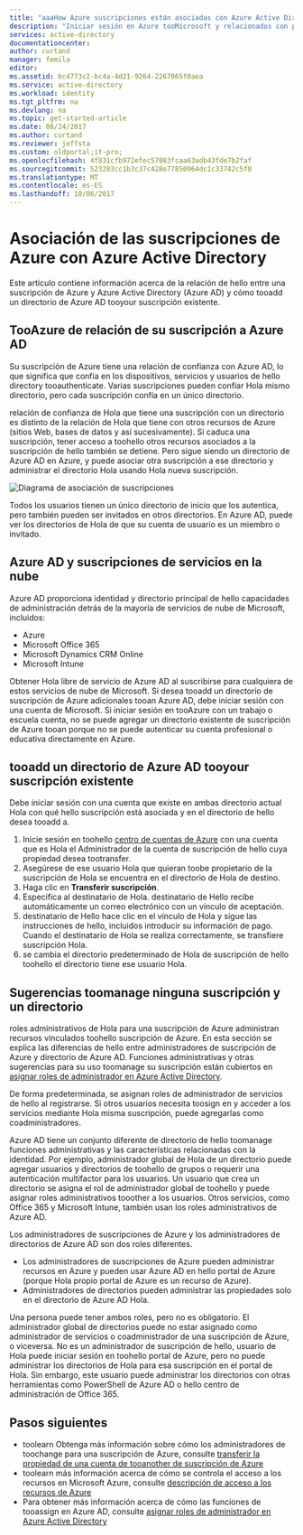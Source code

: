 ```yaml
---
title: "aaaHow Azure suscripciones están asociadas con Azure Active Directory | Documentos de Microsoft"
description: "Iniciar sesión en Azure tooMicrosoft y relacionados con problemas, como la relación de hello entre una suscripción de Azure y Azure Active Directory."
services: active-directory
documentationcenter: 
author: curtand
manager: femila
editor: 
ms.assetid: bc4773c2-bc4a-4d21-9264-2267065f0aea
ms.service: active-directory
ms.workload: identity
ms.tgt_pltfrm: na
ms.devlang: na
ms.topic: get-started-article
ms.date: 08/24/2017
ms.author: curtand
ms.reviewer: jeffsta
ms.custom: oldportal;it-pro;
ms.openlocfilehash: 4f831cfb972efec57083fcaa63adb43fde7b2faf
ms.sourcegitcommit: 523283cc1b3c37c428e77850964dc1c33742c5f0
ms.translationtype: MT
ms.contentlocale: es-ES
ms.lasthandoff: 10/06/2017
---
```

# <a name="how-azure-subscriptions-are-associated-with-azure-active-directory"></a>Asociación de las suscripciones de Azure con Azure Active Directory
Este artículo contiene información acerca de la relación de hello entre una suscripción de Azure y Azure Active Directory (Azure AD) y cómo tooadd un directorio de Azure AD tooyour suscripción existente.

## <a name="your-azure-subscriptions-relationship-tooazure-ad"></a>TooAzure de relación de su suscripción a Azure AD
Su suscripción de Azure tiene una relación de confianza con Azure AD, lo que significa que confía en los dispositivos, servicios y usuarios de hello directory tooauthenticate. Varias suscripciones pueden confiar Hola mismo directorio, pero cada suscripción confía en un único directorio. 

relación de confianza de Hola que tiene una suscripción con un directorio es distinto de la relación de Hola que tiene con otros recursos de Azure (sitios Web, bases de datos y así sucesivamente). Si caduca una suscripción, tener acceso a toohello otros recursos asociados a la suscripción de hello también se detiene. Pero sigue siendo un directorio de Azure AD en Azure, y puede asociar otra suscripción a ese directorio y administrar el directorio Hola usando Hola nueva suscripción.

![Diagrama de asociación de suscripciones](./media/active-directory-how-subscriptions-associated-directory/WAAD_OrgAccountSubscription.png)

Todos los usuarios tienen un único directorio de inicio que los autentica, pero también pueden ser invitados en otros directorios. En Azure AD, puede ver los directorios de Hola de que su cuenta de usuario es un miembro o invitado.

## <a name="azure-ad-and-cloud-service-subscriptions"></a>Azure AD y suscripciones de servicios en la nube
Azure AD proporciona identidad y directorio principal de hello capacidades de administración detrás de la mayoría de servicios de nube de Microsoft, incluidos:

* Azure
* Microsoft Office 365
* Microsoft Dynamics CRM Online
* Microsoft Intune

Obtener Hola libre de servicio de Azure AD al suscribirse para cualquiera de estos servicios de nube de Microsoft. Si desea tooadd un directorio de suscripción de Azure adicionales tooan Azure AD, debe iniciar sesión con una cuenta de Microsoft. Si iniciar sesión en tooAzure con un trabajo o escuela cuenta, no se puede agregar un directorio existente de suscripción de Azure tooan porque no se puede autenticar su cuenta profesional o educativa directamente en Azure. 

## <a name="tooadd-an-existing-subscription-tooyour-azure-ad-directory"></a>tooadd un directorio de Azure AD tooyour suscripción existente
Debe iniciar sesión con una cuenta que existe en ambas directorio actual Hola con qué hello suscripción está asociada y en el directorio de hello desea tooadd a. 

1. Inicie sesión en toohello [centro de cuentas de Azure](https://account.windowsazure.com/Home/Index) con una cuenta que es Hola el Administrador de la cuenta de suscripción de hello cuya propiedad desea tootransfer.
2. Asegúrese de ese usuario Hola que quieran toobe propietario de la suscripción de Hola se encuentra en el directorio de Hola de destino.
3. Haga clic en **Transferir suscripción**.
4. Especifica al destinatario de Hola. destinatario de Hello recibe automáticamente un correo electrónico con un vínculo de aceptación.
5. destinatario de Hello hace clic en el vínculo de Hola y sigue las instrucciones de hello, incluidos introducir su información de pago. Cuando el destinatario de Hola se realiza correctamente, se transfiere suscripción Hola. 
6. se cambia el directorio predeterminado de Hola de suscripción de hello toohello el directorio tiene ese usuario Hola.


## <a name="suggestions-toomanage-both-a-subscription-and-a-directory"></a>Sugerencias toomanage ninguna suscripción y un directorio
roles administrativos de Hola para una suscripción de Azure administran recursos vinculados toohello suscripción de Azure. En esta sección se explica las diferencias de hello entre administradores de suscripción de Azure y directorio de Azure AD. Funciones administrativas y otras sugerencias para su uso toomanage su suscripción están cubiertos en [asignar roles de administrador en Azure Active Directory](active-directory-assign-admin-roles.md).

De forma predeterminada, se asignan roles de administrador de servicios de hello al registrarse. Si otros usuarios necesita toosign en y acceder a los servicios mediante Hola misma suscripción, puede agregarlas como coadministradores. 

Azure AD tiene un conjunto diferente de directorio de hello toomanage funciones administrativas y las características relacionadas con la identidad. Por ejemplo, administrador global de Hola de un directorio puede agregar usuarios y directorios de toohello de grupos o requerir una autenticación multifactor para los usuarios. Un usuario que crea un directorio se asigna el rol de administrador global de toohello y puede asignar roles administrativos tooother a los usuarios. Otros servicios, como Office 365 y Microsoft Intune, también usan los roles administrativos de Azure AD. 

Los administradores de suscripciones de Azure y los administradores de directorios de Azure AD son dos roles diferentes. 
* Los administradores de suscripciones de Azure pueden administrar recursos en Azure y pueden usar Azure AD en hello portal de Azure (porque Hola propio portal de Azure es un recurso de Azure). 
* Administradores de directorios pueden administrar las propiedades solo en el directorio de Azure AD Hola.

Una persona puede tener ambos roles, pero no es obligatorio. El administrador global de directorios puede no estar asignado como administrador de servicios o coadministrador de una suscripción de Azure, o viceversa. No es un administrador de suscripción de hello, usuario de Hola puede iniciar sesión en toohello portal de Azure, pero no puede administrar los directorios de Hola para esa suscripción en el portal de Hola. Sin embargo, este usuario puede administrar los directorios con otras herramientas como PowerShell de Azure AD o hello centro de administración de Office 365.

## <a name="next-steps"></a>Pasos siguientes
* toolearn Obtenga más información sobre cómo los administradores de toochange para una suscripción de Azure, consulte [transferir la propiedad de una cuenta de tooanother de suscripción de Azure](../billing/billing-subscription-transfer.md)
* toolearn más información acerca de cómo se controla el acceso a los recursos en Microsoft Azure, consulte [descripción de acceso a los recursos de Azure](active-directory-understanding-resource-access.md)
* Para obtener más información acerca de cómo las funciones de tooassign en Azure AD, consulte [asignar roles de administrador en Azure Active Directory](active-directory-assign-admin-roles-azure-portal.md)

<!--Image references-->
[1]: ./media/active-directory-how-subscriptions-associated-directory/WAAD_PassThruAuth.png
[2]: ./media/active-directory-how-subscriptions-associated-directory/WAAD_OrgAccountSubscription.png
[3]: ./media/active-directory-how-subscriptions-associated-directory/WAAD_SignInDisambiguation.PNG
